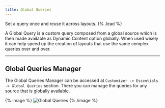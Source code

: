 ```yaml
---
title: Global Queries
---
```


Set a query once and reuse it across layouts. {% .lead %}

A Global Query is a custom query composed from a global source which is then made available as Dynamic Content option globally. When used wisely it can help speed up the creation of layouts that use the same complex queries over and over.

---

## Global Queries Manager

The Global Queries Manager can be accessed at `Customizer -> Essentials -> Global Queries` section. There you can manage the queries for any source that is globally available.

{% image %}
![Global Queries](/assets/ytp/dynamic-global-queries.gif)
{% /image %}
